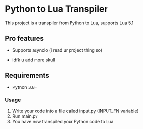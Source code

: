 # Python to Lua Transpiler
This project is a transpiler from Python to Lua, supports Lua 5.1

## Pro features
* Supports asyncio (i read ur project thing so)

* idfk u add more skull

## Requirements
* Python 3.8+

### Usage
1. Write your code into a file called input.py (INPUT_FN variable)
2. Run main.py
3. You have now transpiled your Python code to Lua